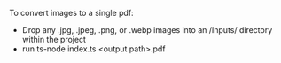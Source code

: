 To convert images to a single pdf:
- Drop any .jpg, .jpeg, .png, or .webp images into an /Inputs/ directory within the project
- run ts-node index.ts \<output path\>.pdf
